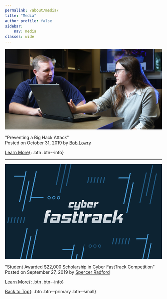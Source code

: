 ```yaml
---
permalink: /about/media/
title: "Media"
author_profile: false
sidebar:
    nav: media
classes: wide
---
```


[<img id="media1" src="/assets/images/preventing-big-hack-attack-image.jpg" width="600"/>](/assets/images/preventing-big-hack-attack-image.jpg)

"Preventing a Big Hack Attack"\
Posted on October 31, 2019 by [Bob Lowry](mailto:rlowry@southalabama.edu)

[Learn More](https://www.southalabama.edu/departments/publicrelations/pressreleases/103119cyber.html){: .btn .btn--info}

---

[<img id="media2" src="/assets/images/cyber-fasttrack-image.png" width="600"/>](/assets/images/cyber-fasttrack-image.png)

"Student Awarded $22,000 Scholarship in Cyber FastTrack Competition"\
Posted on September 27, 2019 by [Spencer Radford](mailto:csr1101@jagmail.southalabama.edu)

[Learn More](https://www.southalabama.edu/colleges/soc/news/tstroud-cyber-competition.html){: .btn .btn--info}

[Back to Top](#top){: .btn .btn--primary .btn--small}